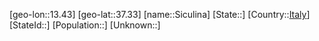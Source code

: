 ﻿---
location: [37.33,13.43]
type: City
tags:
- geo/City


SpocWebEntityId: 34241
isDeleted: false
confidential: public

---
[geo-lon::13.43]
[geo-lat::37.33]
[name::Siculina]
[State::]
[Country::[Italy](geo/Continent/Europe/Italy.md)]
[StateId::]
[Population::]
[Unknown::]

